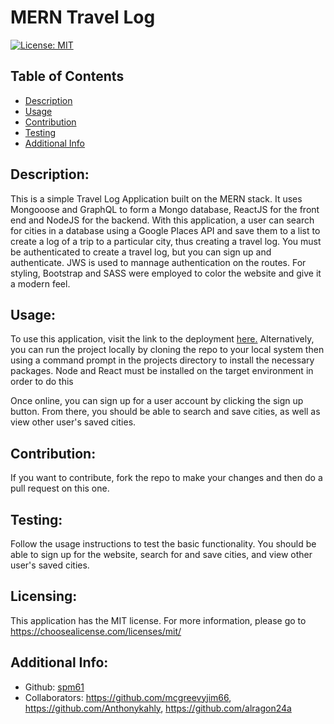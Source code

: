 # MERN Travel Log
  [![License: MIT](https://img.shields.io/badge/License-MIT-yellow.svg)](https://opensource.org/licenses/MIT)
  ## Table of Contents 
  - [Description](#description)
  - [Usage](#usage)
  - [Contribution](#contribution)
  - [Testing](#testing)
  - [Additional Info](#additional-info)

  ## Description:
  This is a simple Travel Log Application built on the MERN stack.  It uses Mongooose and GraphQL to form a Mongo database, ReactJS for the front end and NodeJS for the backend.  With this application, a user can search for cities in a database using a Google Places API and save them to a list to create a log of a trip to a particular city, thus creating a travel log.  You must be authenticated to create a travel log, but you can sign up and authenticate.  JWS is used to mannage authentication on the routes.
  For styling, Bootstrap and SASS were employed to color the website and give it a modern feel.

  ## Usage:
  To use this application, visit the link to the deployment [here.](https://glacial-savannah-99554-420b467dec97.herokuapp.com/)
  Alternatively, you can run the project locally by cloning the repo to your local system then using a command prompt in the projects directory to install the necessary packages.  Node and React must be installed on the target environment in order to do this

  Once online, you can sign up for a user account by clicking the sign up button.  From there, you should be able to search and save cities, as well as view other user's saved cities.  

  ## Contribution:
  If you want to contribute, fork the repo to make your changes and then do a pull request on this one.

  ## Testing:
  Follow the usage instructions to test the basic functionality.  You should be able to sign up for the website, search for and save cities, and view other user's saved cities.  

  ## Licensing:
  This application has the MIT license.
  For more information, please go to 
  https://choosealicense.com/licenses/mit/

  ## Additional Info:
  - Github: [spm61](https://github.com/spm61)
  - Collaborators:  https://github.com/mcgreevyjim66, https://github.com/Anthonykahly, https://github.com/alragon24a

